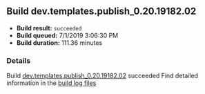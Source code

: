 ## Build dev.templates.publish_0.20.19182.02
- **Build result:** `succeeded`
- **Build queued:** 7/1/2019 3:06:30 PM
- **Build duration:** 111.36 minutes
### Details
Build [dev.templates.publish_0.20.19182.02](https://winappstudio.visualstudio.com/web/build.aspx?pcguid=a4ef43be-68ce-4195-a619-079b4d9834c2&builduri=vstfs%3a%2f%2f%2fBuild%2fBuild%2f29052) succeeded
Find detailed information in the [build log files](https://uwpctdiags.blob.core.windows.net/buildlogs/dev.templates.publish_0.20.19182.02_logs.zip)
